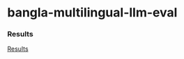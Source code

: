 # bangla-multilingual-llm-eval

### Results

[Results](https://github.com/zabir-nabil/bangla-multilingual-llm-eval/blob/main/results.md)

